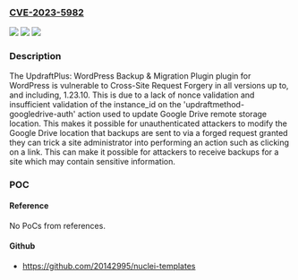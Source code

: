 ### [CVE-2023-5982](https://cve.mitre.org/cgi-bin/cvename.cgi?name=CVE-2023-5982)
![](https://img.shields.io/static/v1?label=Product&message=UpdraftPlus%3A%20WordPress%20Backup%20%26%20Migration%20Plugin&color=blue)
![](https://img.shields.io/static/v1?label=Version&message=*%3C%3D%201.23.10%20&color=brighgreen)
![](https://img.shields.io/static/v1?label=Vulnerability&message=CWE-352%20Cross-Site%20Request%20Forgery%20(CSRF)&color=brighgreen)

### Description

The UpdraftPlus: WordPress Backup & Migration Plugin plugin for WordPress is vulnerable to Cross-Site Request Forgery in all versions up to, and including, 1.23.10. This is due to a lack of nonce validation and insufficient validation of the instance_id on the 'updraftmethod-googledrive-auth' action used to update Google Drive remote storage location. This makes it possible for unauthenticated attackers to modify the Google Drive location that backups are sent to via a forged request granted they can trick a site administrator into performing an action such as clicking on a link. This can make it possible for attackers to receive backups for a site which may contain sensitive information.

### POC

#### Reference
No PoCs from references.

#### Github
- https://github.com/20142995/nuclei-templates


